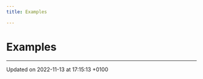 ```yaml
---
title: Examples

---
```


# Examples







-------------------------------

Updated on 2022-11-13 at 17:15:13 +0100
